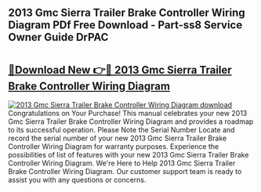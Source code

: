 ## 2013 Gmc Sierra Trailer Brake Controller Wiring Diagram PDf Free Download - Part-ss8 Service Owner Guide DrPAC

# <h2><a href="http://dfqhog.blite.top/?on=2013+Gmc+Sierra+Trailer+Brake+Controller+Wiring+Diagram">🔗Download New 👉🔴 2013 Gmc Sierra Trailer Brake Controller Wiring Diagram</a></h2>

[![2013 Gmc Sierra Trailer Brake Controller Wiring Diagram download](https://i.imgur.com/lujVjoI.png)](http://dfqhog.blite.top/?on=2013+Gmc+Sierra+Trailer+Brake+Controller+Wiring+Diagram)
Congratulations on Your Purchase! This manual celebrates your new 2013 Gmc Sierra Trailer Brake Controller Wiring Diagram and provides a roadmap to its successful operation. Please Note the Serial Number Locate and record the serial number of your new 2013 Gmc Sierra Trailer Brake Controller Wiring Diagram for warranty purposes. Experience the possibilities of list of features with your new 2013 Gmc Sierra Trailer Brake Controller Wiring Diagram. We're Here to Help 2013 Gmc Sierra Trailer Brake Controller Wiring Diagram. Our customer support team is ready to assist you with any questions or concerns.
